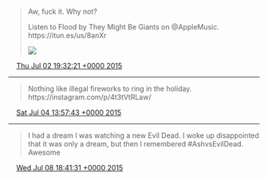 > Aw, fuck it\. Why not?  
>   
> Listen to Flood by They Might Be Giants on @AppleMusic\.  
> https://itun\.es/us/8anXr 
> 
> ![](../../media/616690896025878528-CI7tGj-WUAA8Lwo.jpg)

<img src="../../media/tweet.ico" width="12" /> [Thu Jul 02 19:32:21 +0000 2015](https://twitter.com/timwasson/status/616690896025878528)

----

> Nothing like illegal fireworks to ring in the holiday\. https://instagram\.com/p/4t3tVtRLaw/

<img src="../../media/tweet.ico" width="12" /> [Sat Jul 04 13:57:43 +0000 2015](https://twitter.com/timwasson/status/617331456088653824)

----

> I had a dream I was watching a new Evil Dead\. I woke up disappointed that it was only a dream, but then I remembered \#AshvsEvilDead\. Awesome

<img src="../../media/tweet.ico" width="12" /> [Wed Jul 08 18:41:31 +0000 2015](https://twitter.com/timwasson/status/618852430847971328)